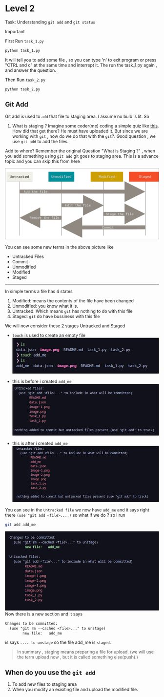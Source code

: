 # Level 2

Task: Understanding `git add` and `git status`

> [!IMPORTANT]
> First Run `task_1.py`
>```bash
>python task_1.py
>```
> It will tell you to add some file , so you can type 'n' to exit program or press "CTRL and c" at the same time and interrept it.
> The run the task_1.py again , and answer the question.
> 
> Then Run `task_2.py`
>```bash
>python task_2.py
>```


## Git Add
Git add is used to `add` that file to staging area. I assume no bulb is lit. So

1. What is staging ? 
Imagine some coder(me) coding a simple quiz like [this](https://github.com/aruncs31s/level_1/blob/main/quiz.py). How did that get there? He must have uploaded it. But since we are working with `git` , how do we do that with the `git`?. Good question , we use `git add` to add the files. 

Add to where? 
Remember the original Question "What is Staging ?" , when you add something using `git add` git goes to staging area. This is a advance topic and you can skip this from here 


![alt text](imgs/image.png)

You can see some new terms in the above picture  like
- Untracked Files
- Commit 
- Unmodified 
- Modified 
- Staged 
---

In simple terms a file has 4 states 
1. Modified: means the contents of the file have been changed
2. Unmodified: you know what it is.
3. Untracked: Which means `git` has nothing to do with this file
4. Staged: `git` do have bussiness with this file

We will now consider these 2 stages Untracked and Staged 

- `touch` is used to create an empty file 
![alt text](imgs/image-1.png)

- this is before i created `add_me`
![alt text](imgs/image-2.png)

- this is after i created `add_me`
![alt text](imgs/image-3.png)

You can see in the `Untracked file` we now have `add_me` and it says right there `(use "git add <file>....)` so what if we do ? 
so i run
```bash
git add add_me
```

![alt text](imgs/image-4.png)
Now there is a new section and it says 

```
Changes to be committed:
  (use "git rm --cached <file>..." to unstage)
        new file:   add_me
```
is says `.... to unstage` so the file add_me is `staged`. 

> In summary , staging means preparing a file for upload. (we will use the term upload now , but it is called something else(push).)



## When do you use the `git add` 
1. To add new files to staging area 
2. When you modify an  exisiting file and upload the modified file. 


